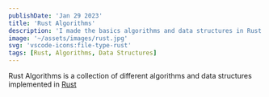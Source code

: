 ```yaml
---
publishDate: 'Jan 29 2023'
title: 'Rust Algorithms'
description: 'I made the basics algorithms and data structures in Rust language. Improving the concepts of data structures, generics and life times in Rust.'
image: '~/assets/images/rust.jpg'
svg: 'vscode-icons:file-type-rust'
tags: [Rust, Algorithms, Data Structures]
---
```


Rust Algorithms is a collection of different algorithms and data structures implemented in [Rust](https://www.rust-lang.org/)
